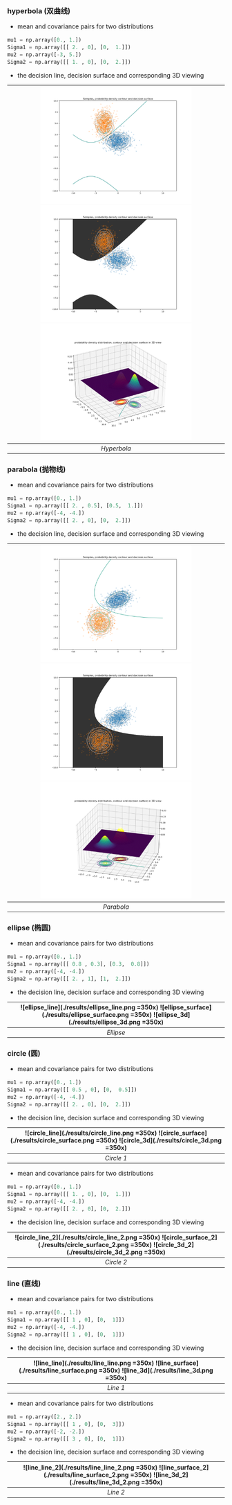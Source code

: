 ### hyperbola (双曲线)

* mean and covariance pairs for two distributions
```python
mu1 = np.array([0., 1.])
Sigma1 = np.array([[ 2. , 0], [0,  1.]])
mu2 = np.array([-3, 5.])
Sigma2 = np.array([[ 1. , 0], [0,  2.]])
```
* the decision line, decision surface and corresponding 3D viewing

| <img src="./results/hyperbola_line.png" width="350" height="270"> <img src="./results/hyperbola_surface.png" width="350" height="270"> <img src="./results/hyperbola_3d.png" width="350" height="270"> |
|:--:|
| *Hyperbola* |

### parabola (抛物线)

* mean and covariance pairs for two distributions
```python
mu1 = np.array([0., 1.])
Sigma1 = np.array([[ 2. , 0.5], [0.5,  1.]])
mu2 = np.array([-4, -4.])
Sigma2 = np.array([[ 2. , 0], [0,  2.]])
```

* the decision line, decision surface and corresponding 3D viewing

| <img src="./results/parabola_line.png" width="350" height="270"> <img src="./results/parabola_surface.png" width="350" height="270"> <img src="./results/parabola_3d.png" width="350" height="270"> |
|:--:|
| *Parabola* |

### ellipse (椭圆)

* mean and covariance pairs for two distributions
```python
mu1 = np.array([0., 1.])
Sigma1 = np.array([[ 0.8 , 0.3], [0.3,  0.8]])
mu2 = np.array([-4, -4.])
Sigma2 = np.array([[ 2. , 1], [1,  2.]])
```

* the decision line, decision surface and corresponding 3D viewing

| ![ellipse_line](./results/ellipse_line.png =350x) ![ellipse_surface](./results/ellipse_surface.png =350x) ![ellipse_3d](./results/ellipse_3d.png =350x) |
|:--:|
| *Ellipse* |


### circle (圆)

* mean and covariance pairs for two distributions
```python
mu1 = np.array([0., 1.])
Sigma1 = np.array([[ 0.5 , 0], [0,  0.5]])
mu2 = np.array([-4, -4.])
Sigma2 = np.array([[ 2. , 0], [0,  2.]])
```

* the decision line, decision surface and corresponding 3D viewing

| ![circle_line](./results/circle_line.png =350x) ![circle_surface](./results/circle_surface.png =350x) ![circle_3d](./results/circle_3d.png =350x) |
|:--:|
| *Circle 1* |


* mean and covariance pairs for two distributions
```python
mu1 = np.array([0., 1.])
Sigma1 = np.array([[ 1. , 0], [0,  1.]])
mu2 = np.array([-4, -4.])
Sigma2 = np.array([[ 2. , 0], [0,  2.]])
```

* the decision line, decision surface and corresponding 3D viewing

| ![circle_line_2](./results/circle_line_2.png =350x) ![circle_surface_2](./results/circle_surface_2.png =350x) ![circle_3d_2](./results/circle_3d_2.png =350x) |
|:--:|
| *Circle 2* |

### line (直线)

* mean and covariance pairs for two distributions
```python
mu1 = np.array([0., 1.])
Sigma1 = np.array([[ 1 , 0], [0,  1]])
mu2 = np.array([-4, -4.])
Sigma2 = np.array([[ 1 , 0], [0,  1]])
```

* the decision line, decision surface and corresponding 3D viewing

| ![line_line](./results/line_line.png =350x) ![line_surface](./results/line_surface.png =350x) ![line_3d](./results/line_3d.png =350x) |
|:--:|
| *Line 1* |

* mean and covariance pairs for two distributions
```python
mu1 = np.array([2., 2.])
Sigma1 = np.array([[ 1 , 0], [0,  3]])
mu2 = np.array([-2, -2.])
Sigma2 = np.array([[ 3 , 0], [0,  1]])
```

* the decision line, decision surface and corresponding 3D viewing

| ![line_line_2](./results/line_line_2.png =350x) ![line_surface_2](./results/line_surface_2.png =350x) ![line_3d_2](./results/line_3d_2.png =350x) |
|:--:|
| *Line 2* |
